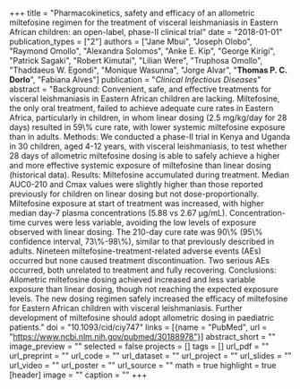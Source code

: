 +++
title = "Pharmacokinetics, safety and efficacy of an allometric miltefosine regimen for the treatment of visceral leishmaniasis in Eastern African children: an open-label, phase-II clinical trial"
date = "2018-01-01"
publication_types = ["2"]
authors = ["Jane Mbui", "Joseph Olobo", "Raymond Omollo", "Alexandra Solomos", "Anke E. Kip", "George Kirigi", "Patrick Sagaki", "Robert Kimutai", "Lilian Were", "Truphosa Omollo", "Thaddaeus W. Egondi", "Monique Wasunna", "Jorge Alvar", "**Thomas P. C. Dorlo**", "Fabiana Alves"]
publication = "_Clinical Infectious Diseases_"
abstract = "Background: Convenient, safe, and effective treatments for visceral leishmaniasis in Eastern African children are lacking. Miltefosine, the only oral treatment, failed to achieve adequate cure rates in Eastern Africa, particularly in children, in whom linear dosing (2.5 mg/kg/day for 28 days) resulted in 59\\% cure rate, with lower systemic miltefosine exposure than in adults. Methods: We conducted a phase-II trial in Kenya and Uganda in 30 children, aged 4-12 years, with visceral leishmaniasis, to test whether 28 days of allometric miltefosine dosing is able to safely achieve a higher and more effective systemic exposure of miltefosine than linear dosing (historical data). Results: Miltefosine accumulated during treatment. Median AUC0-210 and Cmax values were slightly higher than those reported previously for children on linear dosing but not dose-proportionally. Miltefosine exposure at start of treatment was increased, with higher median day-7 plasma concentrations (5.88 vs 2.67 µg/mL). Concentration-time curves were less variable, avoiding the low levels of exposure observed with linear dosing. The 210-day cure rate was 90\\% (95\\% confidence interval, 73\\%-98\\%), similar to that previously described in adults. Nineteen miltefosine-treatment-related adverse events (AEs) occurred but none caused treatment discontinuation. Two serious AEs occurred, both unrelated to treatment and fully recovering. Conclusions: Allometric miltefosine dosing achieved increased and less variable exposure than linear dosing, though not reaching the expected exposure levels. The new dosing regimen safely increased the efficacy of miltefosine for Eastern African children with visceral leishmaniasis. Further development of miltefosine should adopt allometric dosing in paediatric patients."
doi = "10.1093/cid/ciy747"
links = [{name = "PubMed", url = "https://www.ncbi.nlm.nih.gov/pubmed/30188978"}]
abstract_short = ""
image_preview = ""
selected = false
projects = []
tags = []
url_pdf = ""
url_preprint = ""
url_code = ""
url_dataset = ""
url_project = ""
url_slides = ""
url_video = ""
url_poster = ""
url_source = ""
math = true
highlight = true
[header]
image = ""
caption = ""
+++
